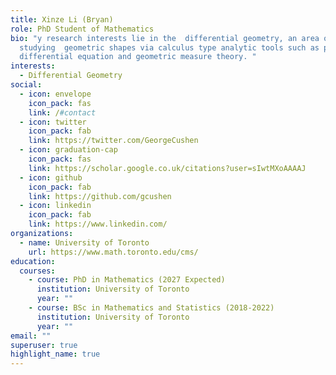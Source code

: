 ```yaml
---
title: Xinze Li (Bryan)
role: PhD Student of Mathematics
bio: "y research interests lie in the  differential geometry, an area of
  studying  geometric shapes via calculus type analytic tools such as partial
  differential equation and geometric measure theory. "
interests:
  - Differential Geometry
social:
  - icon: envelope
    icon_pack: fas
    link: /#contact
  - icon: twitter
    icon_pack: fab
    link: https://twitter.com/GeorgeCushen
  - icon: graduation-cap
    icon_pack: fas
    link: https://scholar.google.co.uk/citations?user=sIwtMXoAAAAJ
  - icon: github
    icon_pack: fab
    link: https://github.com/gcushen
  - icon: linkedin
    icon_pack: fab
    link: https://www.linkedin.com/
organizations:
  - name: University of Toronto
    url: https://www.math.toronto.edu/cms/
education:
  courses:
    - course: PhD in Mathematics (2027 Expected)
      institution: University of Toronto
      year: ""
    - course: BSc in Mathematics and Statistics (2018-2022)
      institution: University of Toronto
      year: ""
email: ""
superuser: true
highlight_name: true
---
```

